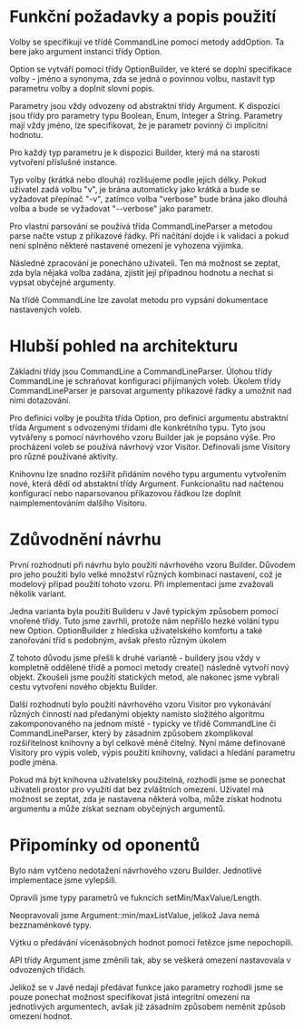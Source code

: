 Funkční požadavky a popis použití
====
Volby se specifikují ve třídě CommandLine pomocí metody addOption. Ta bere jako
argument instanci třídy Option. 

Option se vytváří pomocí třídy OptionBuilder, ve které se doplní specifikace
volby - jméno a synonyma, zda se jedná o povinnou volbu, nastavit typ parametru
volby a doplnit slovní popis.

Parametry jsou vždy odvozeny od abstraktní třídy Argument. K dispozici jsou
třídy pro parametry typu Boolean, Enum, Integer a String. Parametry mají vždy
jméno, lze specifikovat, že je parametr povinný či implicitní hodnotu.

Pro každý typ parametru je k dispozici Builder, který má na starosti vytvoření
příslušné instance.

Typ volby (krátká nebo dlouhá) rozlišujeme podle jejich délky. Pokud uživatel
zadá volbu "v", je brána automaticky jako krátká a bude se vyžadovat přepínač 
"-v", zatímco volba "verbose" bude brána jako dlouhá volba a bude se vyžadovat
"--verbose" jako parametr.

Pro vlastní parsování se používá třída CommandLineParser a metodou parse načte
vstup z příkazové řádky. Při načítání dojde i k validaci a pokud není splněno
některé nastavené omezení je vyhozena výjimka.

Následné zpracování je ponecháno uživateli. Ten má možnost se zeptat, zda byla
nějaká volba zadána, zjistit její případnou hodnotu a nechat si vypsat obyčejné
argumenty.

Na třídě CommandLine lze zavolat metodu pro vypsání dokumentace nastavených 
voleb.

Hlubší pohled na architekturu
====
Základní třídy jsou CommandLine a CommandLineParser. Úlohou třídy CommandLine
je schraňovat konfiguraci přijímaných voleb. Úkolem třídy CommandLineParser je
parsovat argumenty příkazové řádky a umožnit nad nimi dotazování.

Pro definici volby je použita třída Option, pro definici argumentu abstraktní 
třída Argument s odvozenými třídami dle konkrétního typu. Tyto jsou vytvářeny
s pomocí návrhového vzoru Builder jak je popsáno výše. Pro procházení voleb
se používá návrhový vzor Visitor. Definovali jsme Visitory pro různé používané
aktivity.

Knihovnu lze snadno rozšířit přidáním nového typu argumentu vytvořením nové,
která dědí od abstaktní třídy Argument. Funkcionalitu nad načtenou konfigurací
nebo naparsovanou příkazovou řádkou lze doplnit naimplementováním dalšího 
Visitoru.

Zdůvodnění návrhu
===
První rozhodnutí při návrhu bylo použití návrhového vzoru Builder. Důvodem pro
jeho použití bylo velké množství různých kombinací nastavení, což je modelový
případ použití tohoto vzoru. Při implementaci jsme zvažovali několik variant.

Jedna varianta byla použití Builderu v Javě typickým způsobem pomocí vnořené
třídy. Tuto jsme zavrhli, protože nám nepřišlo hezké volání typu new Option.
OptionBuilder z hlediska uživatelského komfortu a také zanořování tříd s 
podobným, avšak přesto různým úkolem

Z tohoto důvodu jsme přešli k druhé variantě - buildery jsou vždy v kompletně
oddělené třídě a pomocí metody create() následně vytvoří nový objekt. Zkoušeli
jsme použítí statických metod, ale nakonec jsme vybrali cestu vytvoření nového
objektu Builder.

Další rozhodnutí bylo použití návrhového vzoru Visitor pro vykonávání různých
činností nad předanými objekty namísto složitého algoritmu zakomponovaného na
jednom místě - typicky ve třídě CommandLine či CommandLineParser, který by
zásadním způsobem zkomplikoval rozšiřitelnost knihovny a byl celkově méně
čitelný. Nyní máme definované Visitory pro výpis voleb, výpis použití knihovny,
validaci a hledání parametru podle jména.

Pokud má být knihovna uživatelsky použitelná, rozhodli jsme se ponechat 
uživateli prostor pro využití dat bez zvláštních omezení. Uživatel má možnost
se zeptat, zda je nastavena některá volba, může získat hodnotu argumentu a
může získat seznam obyčejných argumentů.

Připomínky od oponentů
===
Bylo nám vytčeno nedotažení návrhového vzoru Builder. Jednotlivé implementace
jsme vylepšili. 

Opravili jsme typy parametrů ve fukncích setMin/MaxValue/Length.

Neopravovali jsme Argument::min/maxListValue, jelikož Java nemá bezznaménkové
typy. 

Výtku o předávání vícenásobných hodnot pomocí řetězce jsme nepochopili.

API třídy Argument jsme změnili tak, aby se veškerá omezení nastavovala v 
odvozených třídách. 

Jelikož se v Javě nedají předávat funkce jako parametry
rozhodli jsme se pouze ponechat možnost specifikovat jistá integritní omezení
na jednotlivých argumentech, avšak již zásadním způsobem neměnit způsob 
omezení hodnot.
